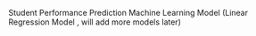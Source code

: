 Student Performance Prediction Machine Learning Model (Linear Regression Model , will add more models later)
